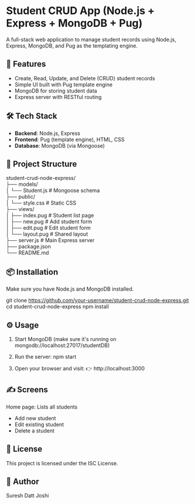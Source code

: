 # Student CRUD App (Node.js + Express + MongoDB + Pug)

A full-stack web application to manage student records using Node.js, Express, MongoDB, and Pug as the templating engine.

## 🚀 Features

- Create, Read, Update, and Delete (CRUD) student records
- Simple UI built with Pug template engine
- MongoDB for storing student data
- Express server with RESTful routing

## 🛠️ Tech Stack

- **Backend**: Node.js, Express
- **Frontend**: Pug (template engine), HTML, CSS
- **Database**: MongoDB (via Mongoose)

## 📁 Project Structure

student-crud-node-express/<br />
├── models/<br />
│ └── Student.js # Mongoose schema<br />
├── public/<br />
│ └── style.css # Static CSS<br />
├── views/<br />
│ ├── index.pug # Student list page<br />
│ ├── new.pug # Add student form<br />
│ ├── edit.pug # Edit student form<br />
│ └── layout.pug # Shared layout<br />
├── server.js # Main Express server<br />
├── package.json<br />
└── README.md<br />

## 📦 Installation

Make sure you have Node.js and MongoDB installed.

git clone https://github.com/your-username/student-crud-node-express.git
cd student-crud-node-express
npm install

## ⚙️ Usage
1. Start MongoDB (make sure it's running on mongodb://localhost:27017/studentDB)

2. Run the server: npm start

3. Open your browser and visit:
👉 http://localhost:3000

## ✍️ Screens
Home page: Lists all students

+ Add new student
+ Edit existing student
+ Delete a student

## 📄 License
This project is licensed under the ISC License.

## 🙌 Author
Suresh Datt Joshi
